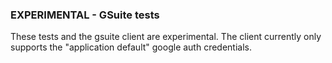 ### EXPERIMENTAL - GSuite tests

These tests and the gsuite client are experimental. The client currently only supports the "application default" google auth credentials.
